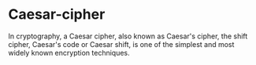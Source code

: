 # Caesar-cipher
In cryptography, a Caesar cipher, also known as Caesar's cipher, the shift cipher, Caesar's code or Caesar shift, is one of the simplest and most widely known encryption techniques.
